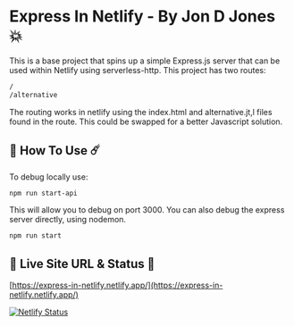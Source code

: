 # Express In Netlify - By Jon D Jones 💥

This is a base project that spins up a simple Express.js server that can be used within Netlify  using serverless-http.  This project has two routes:

```bash
/  
/alternative
```

The routing works in netlify using the index.html and alternative.jt,l files found in the route.  This could be swapped for a better Javascript solution.

## 👾 How To Use ☄️

To debug locally use:

```bash
npm run start-api
```

This will allow you to debug on port 3000.  You can also debug the express server directly, using nodemon.

```bash
npm run start 
```

## 👻 Live Site URL & Status 👺

[https://express-in-netlify.netlify.app/](https://express-in-netlify.netlify.app/)

[![Netlify Status](https://api.netlify.com/api/v1/badges/06440163-f575-4937-be4d-82c88abeb12a/deploy-status)](https://app.netlify.com/sites/express-in-netlify/deploys)

